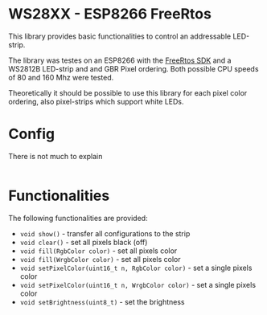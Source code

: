 # WS28XX - ESP8266 FreeRtos
This library provides basic functionalities to control an addressable LED-strip.  

The library was testes on an ESP8266 with the [FreeRtos SDK](https://github.com/espressif/ESP8266_RTOS_SDK) and a WS2812B LED-strip and and GBR Pixel ordering. Both possible CPU speeds of 80 and 160 Mhz were tested.

Theoretically it should be possible to use this library for each pixel color 
ordering, also pixel-strips which support white LEDs.

# Config
There is not much to explain 
``` cpp

```

# Functionalities
The following functionalities are provided:
* `void show()` - transfer all configurations to the strip
* `void clear()` - set all pixels black (off)
* `void fill(RgbColor color)` - set all pixels color
* `void fill(WrgbColor color)` - set all pixels  color
* `void setPixelColor(uint16_t n, RgbColor color)` - set a single pixels color
* `void setPixelColor(uint16_t n, WrgbColor color)` - set a single pixels color
* `void setBrightness(uint8_t)` - set the brightness